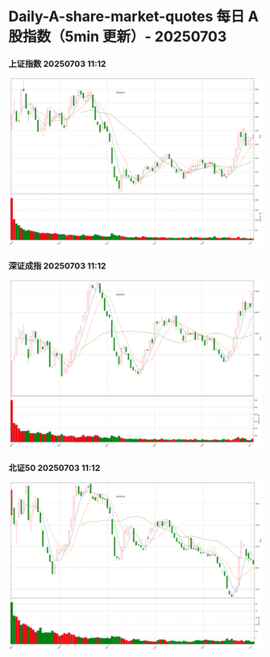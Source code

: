 
# Daily-A-share-market-quotes 每日 A 股指数（5min 更新）- 20250703

### 上证指数 20250703 11:12
![](./fig/2025/7/20250703-sh000001.png)

### 深证成指 20250703 11:12
![](./fig/2025/7/20250703-sz399001.png)

### 北证50 20250703 11:12
![](./fig/2025/7/20250703-bj899050.png)
